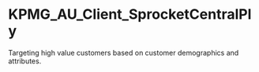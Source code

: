 # KPMG_AU_Client_SprocketCentralPly
Targeting high value customers based on customer demographics and attributes.
